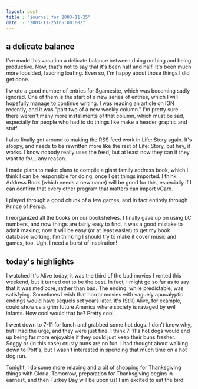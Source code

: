 ```yaml
---
layout: post
title : "journal for 2003-11-25"
date  : "2003-11-25T05:00:00Z"
---
```



## a delicate balance

I've made this vacation a delicate balance between doing nothing and being productive.  Now, that's not to say that it's been half and half.  It's been much more lopsided, favoring loafing.  Even so, I'm happy about those things I did get done.

I wrote a good number of entries for $gamesite, which was becoming sadly ignored.  One of them is the start of a new series of entries, which I will hopefully manage to continue writing.  I was reading an article on IGN recently, and it was "part two of a new weekly column."  I'm pretty sure there weren't many more installments of that column, which must be sad, especially for people who had to do things like make a header graphic and stuff.

I also finally got around to making the RSS feed work in Life::Story again. It's sloppy, and needs to be rewritten more like the rest of Life::Story, but hey, it works.  I know nobody really uses the feed, but at least now they can if they want to for... any reason.

I made plans to make plans to compile a giant family address book, which I think I can be responsible for doing, once I get things imported.  I think Address Book (which needs a new name) will be good for this, especially if I can confirm that every other program that matters can import vCard.

I played through a good chunk of a few games, and in fact entirely through Prince of Persia.

I reorganized all the books on our bookshelves.  I finally gave up on using LC numbers, and now things are fairly easy to find.  It was a good mistake to admit making; now it will be easy (or at least easier) to get my book database working.  I'm thinking I should try to make it cover music and games, too. Ugh.  I need a burst of inspiration!

## today's highlights

I watched It's Alive today;  it was the third of the bad movies I rented this weekend, but it turned out to be the best.  In fact, I might go so far as to say that it was mediocre, rather than bad.  The ending, while predictable, was satisfying.  Sometimes I wish that horror movies with vaguely apocalyptic endings would have sequels set years later.  It's (Still) Alive, for example, could show us a grim future America where society is ravaged by evil infants. How cool would that be?  Pretty cool.

I went down to 7-11 for lunch and grabbed some hot dogs.  I don't know why, but I had the urge, and they were just fine.  I think 7-11's hot dogs would end up being far more enjoyable if they could just keep their buns fresher.  Soggy or (in this case) crusty buns are no fun.  I had thought about walking down to Pott's, but I wasn't interested in spending that much time on a hot dog run.

Tonight, I do some more relaxing and a bit of shopping for Thanksgiving things with Gloria.  Tomorrow, preparation for Thanksgiving begins in earnest, and then Turkey Day will be upon us!  I am excited to eat the bird!

